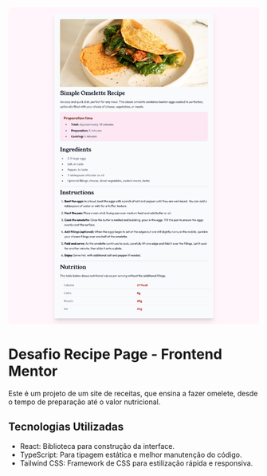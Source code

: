<img style="border-radius: 8px;" src="../images/Recipe-Page.png">

# Desafio Recipe Page - Frontend Mentor

Este é um projeto de um site de receitas, que ensina a fazer omelete, desde o tempo de preparação até o valor nutricional.

## Tecnologias Utilizadas

- React: Biblioteca para construção da interface.
- TypeScript: Para tipagem estática e melhor manutenção do código.
- Tailwind CSS: Framework de CSS para estilização rápida e responsiva.
